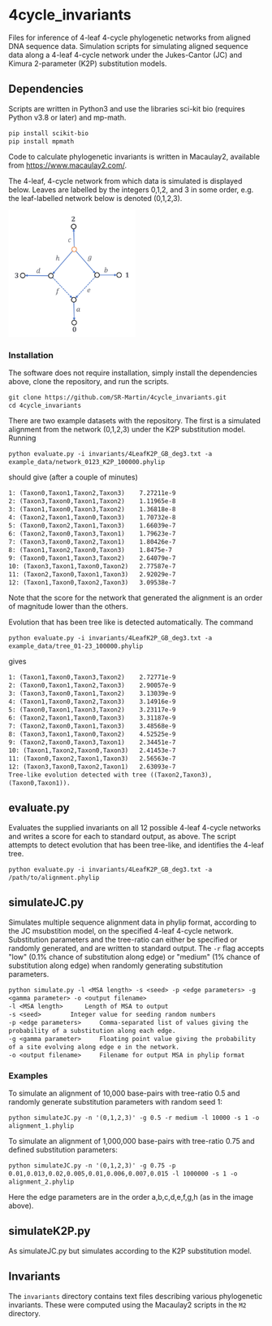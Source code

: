 # 4cycle_invariants
Files for inference of 4-leaf 4-cycle phylogenetic networks from aligned DNA sequence data. Simulation scripts for simulating aligned sequence data along a 4-leaf 4-cycle network under the Jukes-Cantor (JC) and Kimura 2-parameter (K2P) substitution models.

## Dependencies
Scripts are written in Python3 and use the libraries sci-kit bio (requires Python v3.8 or later) and mp-math. 
```console
pip install scikit-bio
pip install mpmath
```

Code to calculate phylogenetic invariants is written in Macaulay2, available from https://www.macaulay2.com/.

The 4-leaf, 4-cycle network from which data is simulated is displayed below. Leaves are labelled by the integers 0,1,2, and 3 in some order, e.g. the leaf-labelled network below is denoted (0,1,2,3).

<img src="/docs/images/4cycle.png" alt="4-cycle network" width="250" height="250">

### Installation

The software does not require installation, simply install the dependencies above, clone the repository, and run the scripts.

```console
git clone https://github.com/SR-Martin/4cycle_invariants.git
cd 4cycle_invariants
```

There are two example datasets with the repository. The first is a simulated alignment from the network (0,1,2,3) under the K2P substitution model. Running

```console
python evaluate.py -i invariants/4LeafK2P_GB_deg3.txt -a example_data/network_0123_K2P_100000.phylip
```

should give (after a couple of minutes)

```console
1: (Taxon0,Taxon1,Taxon2,Taxon3)	7.27211e-9
2: (Taxon3,Taxon0,Taxon1,Taxon2)	1.11965e-8
3: (Taxon1,Taxon0,Taxon3,Taxon2)	1.36818e-8
4: (Taxon2,Taxon1,Taxon0,Taxon3)	1.70732e-8
5: (Taxon0,Taxon2,Taxon1,Taxon3)	1.66039e-7
6: (Taxon2,Taxon0,Taxon3,Taxon1)	1.79623e-7
7: (Taxon3,Taxon0,Taxon2,Taxon1)	1.80426e-7
8: (Taxon1,Taxon2,Taxon0,Taxon3)	1.8475e-7
9: (Taxon0,Taxon1,Taxon3,Taxon2)	2.64079e-7
10: (Taxon3,Taxon1,Taxon0,Taxon2)	2.77587e-7
11: (Taxon2,Taxon0,Taxon1,Taxon3)	2.92029e-7
12: (Taxon1,Taxon0,Taxon2,Taxon3)	3.09538e-7
```
Note that the score for the network that generated the alignment is an order of magnitude lower than the others.

Evolution that has been tree like is detected automatically. The command

```console
python evaluate.py -i invariants/4LeafK2P_GB_deg3.txt -a example_data/tree_01-23_100000.phylip
```
gives

```console
1: (Taxon1,Taxon0,Taxon3,Taxon2)	2.72771e-9
2: (Taxon0,Taxon1,Taxon2,Taxon3)	2.90057e-9
3: (Taxon3,Taxon0,Taxon1,Taxon2)	3.13039e-9
4: (Taxon1,Taxon0,Taxon2,Taxon3)	3.14916e-9
5: (Taxon0,Taxon1,Taxon3,Taxon2)	3.23117e-9
6: (Taxon2,Taxon1,Taxon0,Taxon3)	3.31187e-9
7: (Taxon2,Taxon0,Taxon1,Taxon3)	3.48568e-9
8: (Taxon3,Taxon1,Taxon0,Taxon2)	4.52525e-9
9: (Taxon2,Taxon0,Taxon3,Taxon1)	2.34451e-7
10: (Taxon1,Taxon2,Taxon0,Taxon3)	2.41453e-7
11: (Taxon0,Taxon2,Taxon1,Taxon3)	2.56563e-7
12: (Taxon3,Taxon0,Taxon2,Taxon1)	2.63093e-7
Tree-like evolution detected with tree ((Taxon2,Taxon3),(Taxon0,Taxon1)).
```

## evaluate.py

Evaluates the supplied invariants on all 12 possible 4-leaf 4-cycle networks and writes a score for each to standard output, as above. The script attempts to detect evolution that has been tree-like, and identifies the 4-leaf tree.
```console
python evaluate.py -i invariants/4LeafK2P_GB_deg3.txt -a /path/to/alignment.phylip
```

## simulateJC.py

Simulates multiple sequence alignment data in phylip format, according to the JC msubstition model, on the specified 4-leaf 4-cycle network. Substitution parameters and the tree-ratio can either be specified or randomly generated, and are written to standard output. The `-r` flag accepts "low" (0.1% chance of substitution along edge) or "medium" (1% chance of substitution along edge) when randomly generating substitution parameters. 

```console
python simulate.py -l <MSA length> -s <seed> -p <edge parameters> -g <gamma parameter> -o <output filename>
-l <MSA length>		 Length of MSA to output
-s <seed>		 Integer value for seeding random numbers
-p <edge parameters>	 Comma-separated list of values giving the probability of a substitution along each edge.
-g <gamma parameter>	 Floating point value giving the probability of a site evolving along edge e in the network.
-o <output filename>	 Filename for output MSA in phylip format
```

### Examples
To simulate an alignment of 10,000 base-pairs with tree-ratio 0.5 and randomly generate substitution parameters with random seed 1:
```console
python simulateJC.py -n '(0,1,2,3)' -g 0.5 -r medium -l 10000 -s 1 -o alignment_1.phylip
```

To simulate an alignment of 1,000,000 base-pairs with tree-ratio 0.75 and defined substitution parameters:
```console
python simulateJC.py -n '(0,1,2,3)' -g 0.75 -p 0.01,0.013,0.02,0.005,0.01,0.006,0.007,0.015 -l 1000000 -s 1 -o alignment_2.phylip
```
Here the edge parameters are in the order a,b,c,d,e,f,g,h (as in the image above).

## simulateK2P.py
As simulateJC.py but simulates according to the K2P substitution model.

## Invariants
The `invariants` directory contains text files describing various phylogenetic invariants. These were computed using the Macaulay2 scripts in the `M2` directory.